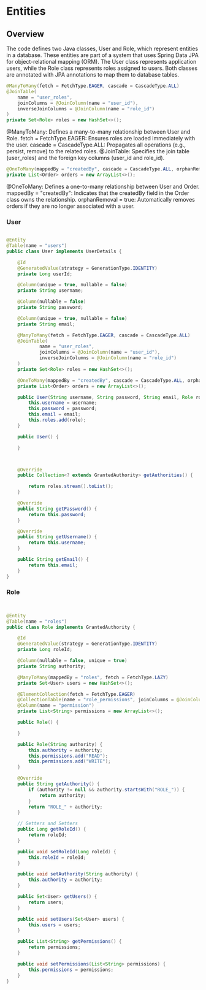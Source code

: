 # Entities

## Overview

The code defines two Java classes, User and Role, which represent entities in a database. These entities are part of a system that uses Spring Data JPA for object-relational mapping (ORM). The User class represents application users, while the Role class represents roles assigned to users. Both classes are annotated with JPA annotations to map them to database tables.
```java
@ManyToMany(fetch = FetchType.EAGER, cascade = CascadeType.ALL)
@JoinTable(
    name = "user_roles",
    joinColumns = @JoinColumn(name = "user_id"),
    inverseJoinColumns = @JoinColumn(name = "role_id")
)
private Set<Role> roles = new HashSet<>();
```
@ManyToMany: Defines a many-to-many relationship between User and Role.
fetch = FetchType.EAGER: Ensures roles are loaded immediately with the user.
cascade = CascadeType.ALL: Propagates all operations (e.g., persist, remove) to the related roles.
@JoinTable: Specifies the join table (user_roles) and the foreign key columns (user_id and role_id).

```java
@OneToMany(mappedBy = "createdBy", cascade = CascadeType.ALL, orphanRemoval = true)
private List<Order> orders = new ArrayList<>();
```
@OneToMany: Defines a one-to-many relationship between User and Order.
mappedBy = "createdBy": Indicates that the createdBy field in the Order class owns the relationship.
orphanRemoval = true: Automatically removes orders if they are no longer associated with a user.



### User
```java

@Entity
@Table(name = "users")
public class User implements UserDetails {

    @Id
    @GeneratedValue(strategy = GenerationType.IDENTITY)
    private Long userId;

    @Column(unique = true, nullable = false)
    private String username;

    @Column(nullable = false)
    private String password;

    @Column(unique = true, nullable = false)
    private String email;

    @ManyToMany(fetch = FetchType.EAGER, cascade = CascadeType.ALL)
    @JoinTable(
            name = "user_roles",
            joinColumns = @JoinColumn(name = "user_id"),
            inverseJoinColumns = @JoinColumn(name = "role_id")
    )
    private Set<Role> roles = new HashSet<>();

    @OneToMany(mappedBy = "createdBy", cascade = CascadeType.ALL, orphanRemoval = true)
    private List<Order> orders = new ArrayList<>();

    public User(String username, String password, String email, Role role) {
        this.username = username;
        this.password = password;
        this.email = email;
        this.roles.add(role);
    }

    public User() {

    }



    @Override
    public Collection<? extends GrantedAuthority> getAuthorities() {

        return roles.stream().toList();
    }

    @Override
    public String getPassword() {
        return this.password;
    }

    @Override
    public String getUsername() {
        return this.username;
    }

    public String getEmail() {
        return this.email;
    }
}
```


### Role

```java


@Entity
@Table(name = "roles")
public class Role implements GrantedAuthority {

    @Id
    @GeneratedValue(strategy = GenerationType.IDENTITY)
    private Long roleId;

    @Column(nullable = false, unique = true)
    private String authority;

    @ManyToMany(mappedBy = "roles", fetch = FetchType.LAZY)
    private Set<User> users = new HashSet<>();

    @ElementCollection(fetch = FetchType.EAGER)
    @CollectionTable(name = "role_permissions", joinColumns = @JoinColumn(name = "role_id"))
    @Column(name = "permission")
    private List<String> permissions = new ArrayList<>();

    public Role() {

    }

    public Role(String authority) {
        this.authority = authority;
        this.permissions.add("READ");
        this.permissions.add("WRITE");
    }

    @Override
    public String getAuthority() {
        if (authority != null && authority.startsWith("ROLE_")) {
            return authority;
        }
        return "ROLE_" + authority;
    }

    // Getters and Setters
    public Long getRoleId() {
        return roleId;
    }

    public void setRoleId(Long roleId) {
        this.roleId = roleId;
    }

    public void setAuthority(String authority) {
        this.authority = authority;
    }

    public Set<User> getUsers() {
        return users;
    }

    public void setUsers(Set<User> users) {
        this.users = users;
    }

    public List<String> getPermissions() {
        return permissions;
    }

    public void setPermissions(List<String> permissions) {
        this.permissions = permissions;
    }
}

```